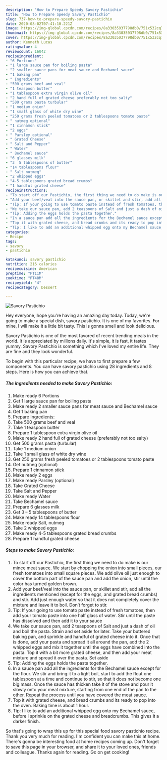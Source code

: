 ```yaml
---
description: "How to Prepare Speedy Savory Pastichio"
title: "How to Prepare Speedy Savory Pastichio"
slug: 737-how-to-prepare-speedy-savory-pastichio
date: 2020-08-02T07:41:10.221Z
image: https://img-global.cpcdn.com/recipes/8a33035037798db0/751x532cq70/savory-pastichio-recipe-main-photo.jpg
thumbnail: https://img-global.cpcdn.com/recipes/8a33035037798db0/751x532cq70/savory-pastichio-recipe-main-photo.jpg
cover: https://img-global.cpcdn.com/recipes/8a33035037798db0/751x532cq70/savory-pastichio-recipe-main-photo.jpg
author: Kenneth Lucas
ratingvalue: 4
reviewcount: 16042
recipeingredient:
- "6 Portions"
- "1 large sauce pan for boiling pasta"
- "2 smaller sauce pans for meat sauce and Bechamel sauce"
- "1 baking pan"
- " Ingredients"
- "500 grams beef and veal"
- "1 teaspoon butter"
- "1 tablespoon extra virgin olive oil"
- "2 hand full of grated cheese preferably not too salty"
- "500 grams pasta turbular"
- "1 medium onion"
- "1 small glass of white dry wine"
- "250 grams fresh peeled tomatoes or 2 tablespoons tomato paste"
- " nutmeg optional"
- "1 cinnamon stick"
- "2 eggs"
- " Parsley optional"
- " Grated Cheese"
- " Salt and Pepper"
- " Water"
- " Bechamel sauce"
- "6 glasses milk"
- "3  5 tablespoons of butter"
- "14 tablespoons flour"
- " Salt nutmeg"
- "2 whipped eggs"
- "4-5 tablespoons grated bread crumbs"
- "1 handful grated cheese"
recipeinstructions:
- "To start off our Pastichio, the first thing we need to do make is our mince meat sauce. We start by chopping the onion into small pieces, our fresh tomatoes into small square pieces. We add olive oil just enough to cover the bottom part of the sauce pan and add the onion, stir until the color has turned golden brown."
- "Add your beef/veal into the sauce pan, or skillet and stir, add all the ingredients mentioned (except for the eggs, and grated bread crumbs) and stir. Add just enough water so that it does not completely cover the mixture and leave it to boil. Don’t forget to stir."
- "Tip: If your going to use tomato paste instead of fresh tomatoes, then add your tomato paste into one half glass of water. Stir until the paste has dissolved and then add it to your sauce"
- "We take our sauce pan, add 2 teaspoons of Salt and just a dash of oil and boil the pasta. Strain and set aside for later. Take your buttered baking pan, and sprinkle and handful of grated cheese into it. Once that is done, add your pasta and spread it all around the pan, add the 2 whipped eggs and mix it together until the eggs have combined into the pasta. Top it with a bit more grated cheese, and then add your meat mixture and spread it over the pasta. Set aside"
- "Tip: Adding the eggs holds the pasta together."
- "In a sauce pan add all the ingredients for the Bechamel sauce except for the flour. We stir and bring it to a light boil, start to add the flout one tablespoon at a time and continue to stir, so that it does not become one big mass. Once the sauce has thicken take it of the stove and pour it slowly onto your meat mixture, starting from one end of the pan to the other. Repeat the process until you have covered the meat sauce."
- "Top it with grated cheese, and bread crumbs and its ready to pop into the oven. Baking time is about 1 hour."
- "Tip: I like to add an additional whipped egg onto my Bechamel sauce, before i sprinkle on the grated cheese and breadcrumbs. This gives it a darker finish."
categories:
- Recipe
tags:
- savory
- pastichio

katakunci: savory pastichio 
nutrition: 216 calories
recipecuisine: American
preptime: "PT11M"
cooktime: "PT48M"
recipeyield: "4"
recipecategory: Dessert

---
```



![Savory Pastichio](https://img-global.cpcdn.com/recipes/8a33035037798db0/751x532cq70/savory-pastichio-recipe-main-photo.jpg)

Hey everyone, hope you're having an amazing day today. Today, we're going to make a special dish, savory pastichio. It is one of my favorites. For mine, I will make it a little bit tasty. This is gonna smell and look delicious.

Savory Pastichio is one of the most favored of recent trending meals in the world. It is appreciated by millions daily. It's simple, it is fast, it tastes yummy. Savory Pastichio is something which I've loved my entire life. They are fine and they look wonderful.




To begin with this particular recipe, we have to first prepare a few components. You can have savory pastichio using 28 ingredients and 8 steps. Here is how you can achieve that.

<!--inarticleads1-->

##### The ingredients needed to make Savory Pastichio:

1. Make ready 6 Portions
1. Get 1 large sauce pan for boiling pasta
1. Make ready 2 smaller sauce pans for meat sauce and Bechamel sauce
1. Get 1 baking pan
1. Prepare  Ingredients:
1. Take 500 grams beef and veal
1. Take 1 teaspoon butter
1. Prepare 1 tablespoon extra virgin olive oil
1. Make ready 2 hand full of grated cheese (preferably not too salty)
1. Get 500 grams pasta (turbular)
1. Take 1 medium onion
1. Take 1 small glass of white dry wine
1. Get 250 grams fresh peeled tomatoes or 2 tablespoons tomato paste
1. Get  nutmeg (optional)
1. Prepare 1 cinnamon stick
1. Make ready 2 eggs
1. Make ready  Parsley (optional)
1. Take  Grated Cheese
1. Take  Salt and Pepper
1. Make ready  Water
1. Take  Bechamel sauce
1. Prepare 6 glasses milk
1. Get 3 – 5 tablespoons of butter
1. Make ready 14 tablespoons flour
1. Make ready  Salt, nutmeg
1. Take 2 whipped eggs
1. Make ready 4-5 tablespoons grated bread crumbs
1. Prepare 1 handful grated cheese




<!--inarticleads2-->

##### Steps to make Savory Pastichio:

1. To start off our Pastichio, the first thing we need to do make is our mince meat sauce. We start by chopping the onion into small pieces, our fresh tomatoes into small square pieces. We add olive oil just enough to cover the bottom part of the sauce pan and add the onion, stir until the color has turned golden brown.
1. Add your beef/veal into the sauce pan, or skillet and stir, add all the ingredients mentioned (except for the eggs, and grated bread crumbs) and stir. Add just enough water so that it does not completely cover the mixture and leave it to boil. Don’t forget to stir.
1. Tip: If your going to use tomato paste instead of fresh tomatoes, then add your tomato paste into one half glass of water. Stir until the paste has dissolved and then add it to your sauce
1. We take our sauce pan, add 2 teaspoons of Salt and just a dash of oil and boil the pasta. Strain and set aside for later. Take your buttered baking pan, and sprinkle and handful of grated cheese into it. Once that is done, add your pasta and spread it all around the pan, add the 2 whipped eggs and mix it together until the eggs have combined into the pasta. Top it with a bit more grated cheese, and then add your meat mixture and spread it over the pasta. Set aside
1. Tip: Adding the eggs holds the pasta together.
1. In a sauce pan add all the ingredients for the Bechamel sauce except for the flour. We stir and bring it to a light boil, start to add the flout one tablespoon at a time and continue to stir, so that it does not become one big mass. Once the sauce has thicken take it of the stove and pour it slowly onto your meat mixture, starting from one end of the pan to the other. Repeat the process until you have covered the meat sauce.
1. Top it with grated cheese, and bread crumbs and its ready to pop into the oven. Baking time is about 1 hour.
1. Tip: I like to add an additional whipped egg onto my Bechamel sauce, before i sprinkle on the grated cheese and breadcrumbs. This gives it a darker finish.




So that's going to wrap this up for this special food savory pastichio recipe. Thank you very much for reading. I'm confident you can make this at home. There's gonna be interesting food at home recipes coming up. Don't forget to save this page in your browser, and share it to your loved ones, friends and colleague. Thanks again for reading. Go on get cooking!
